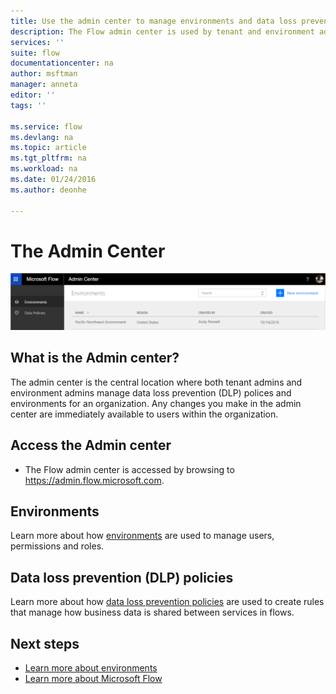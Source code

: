 ```yaml
---
title: Use the admin center to manage environments and data loss prevention. | Microsoft Docs
description: The Flow admin center is used by tenant and environment admins to manage data loss prevention polices and environments for Microsoft Flow deployments.
services: ''
suite: flow
documentationcenter: na
author: msftman
manager: anneta
editor: ''
tags: ''

ms.service: flow
ms.devlang: na
ms.topic: article
ms.tgt_pltfrm: na
ms.workload: na
ms.date: 01/24/2016
ms.author: deonhe

---
```

# The Admin Center
![overview](./media/introduction-to-the-admin-center/overview.png)  

## What is the Admin center?
The admin center is the central location where both tenant admins and environment admins manage data loss prevention (DLP) polices and environments for an organization. Any changes you make in the admin center are immediately available to users within the organization.  

## Access the Admin center
* The Flow admin center is accessed by browsing to https://admin.flow.microsoft.com.   

## Environments
Learn more about how [environments](environments-overview-admin.md) are used to manage users, permissions and roles.  

## Data loss prevention (DLP) policies
Learn more about how [data loss prevention policies](prevent-data-loss.md) are used to create rules that manage how business data is shared between services in flows.  

## Next steps
* [Learn more about environments](environments-overview-admin.md)   
* [Learn more about Microsoft Flow](getting-started.md)   

